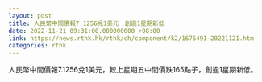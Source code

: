 ```yaml
---
layout: post
title: 人民幣中間價報7.1256兌1美元　創逾1星期新低
date: 2022-11-21 09:31:00.000000000 +08:00
link: https://news.rthk.hk/rthk/ch/component/k2/1676491-20221121.htm
categories: rthk
---
```


人民幣中間價報7.1256兌1美元，較上星期五中間價跌165點子，創逾1星期新低。
